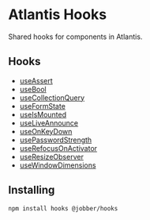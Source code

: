 # Atlantis Hooks

Shared hooks for components in Atlantis.

## Hooks

- [useAssert](../?path=/docs/hooks-useassert--docs)
- [useBool](../?path=/docs/hooks-usebool--docs)
- [useCollectionQuery](../?path=/docs/hooks-usecollectionquery--docs)
- [useFormState](../?path=/docs/hooks-useformstate--docs)
- [useIsMounted](../?path=/docs/hooks-useismounted--docs)
- [useLiveAnnounce](../?path=/docs/hooks-useliveannounce--docs)
- [useOnKeyDown](../?path=/docs/hooks-useonkeydown--docs)
- [usePasswordStrength](../?path=/docs/hooks-usepasswordstrength--docs)
- [useRefocusOnActivator](../?path=/docs/hooks-userefocusonactivator--docs)
- [useResizeObserver](../?path=/docs/packages-hooks--docs)
- [useWindowDimensions](../?path=/docs/hooks-usewindowdimensions--docs)

## Installing

`npm install hooks @jobber/hooks`
